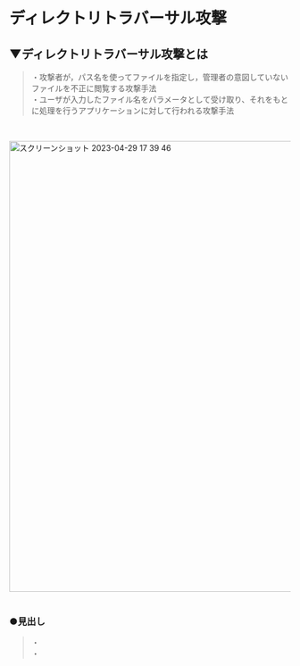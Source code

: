 # ディレクトリトラバーサル攻撃

## ▼ディレクトリトラバーサル攻撃とは
>・攻撃者が，パス名を使ってファイルを指定し，管理者の意図していないファイルを不正に閲覧する攻撃手法<br>
>・ユーザが入力したファイル名をパラメータとして受け取り、それをもとに処理を行うアプリケーションに対して行われる攻撃手法<br>
<br>

<img width="808" alt="スクリーンショット 2023-04-29 17 39 46" src="https://user-images.githubusercontent.com/81621944/235293598-204abc3b-7f7f-4753-a4ea-79dd6b26eb4d.png"><br>
<br>

### ●見出し
>・<br>
>・<br>
<br>

